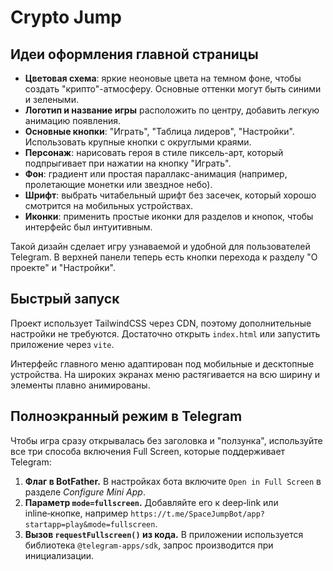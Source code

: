 # Crypto Jump

## Идеи оформления главной страницы

- **Цветовая схема**: яркие неоновые цвета на темном фоне, чтобы создать "крипто"-атмосферу. Основные оттенки могут быть синими и зелеными.
- **Логотип и название игры** расположить по центру, добавить легкую анимацию появления.
- **Основные кнопки**: "Играть", "Таблица лидеров", "Настройки". Использовать крупные кнопки с округлыми краями.
- **Персонаж**: нарисовать героя в стиле пиксель-арт, который подпрыгивает при нажатии на кнопку "Играть".
- **Фон**: градиент или простая параллакс-анимация (например, пролетающие монетки или звездное небо).
- **Шрифт**: выбрать читабельный шрифт без засечек, который хорошо смотрится на мобильных устройствах.
- **Иконки**: применить простые иконки для разделов и кнопок, чтобы интерфейс был интуитивным.

Такой дизайн сделает игру узнаваемой и удобной для пользователей Telegram. В верхней панели теперь есть кнопки перехода к разделу "О проекте" и "Настройки".

## Быстрый запуск

Проект использует TailwindCSS через CDN, поэтому дополнительные настройки не
требуются. Достаточно открыть `index.html` или запустить приложение через `vite`.

Интерфейс главного меню адаптирован под мобильные и десктопные устройства. На широких экранах меню растягивается на всю ширину и элементы плавно анимированы.

## Полноэкранный режим в Telegram

Чтобы игра сразу открывалась без заголовка и "ползунка", используйте все три способа включения Full Screen, которые поддерживает Telegram:

1. **Флаг в BotFather.** В настройках бота включите `Open in Full Screen` в разделе *Configure Mini App*.
2. **Параметр `mode=fullscreen`.** Добавляйте его к deep‑link или inline‑кнопке, например `https://t.me/SpaceJumpBot/app?startapp=play&mode=fullscreen`.
3. **Вызов `requestFullscreen()` из кода.** В приложении используется библиотека `@telegram-apps/sdk`, запрос производится при инициализации.
